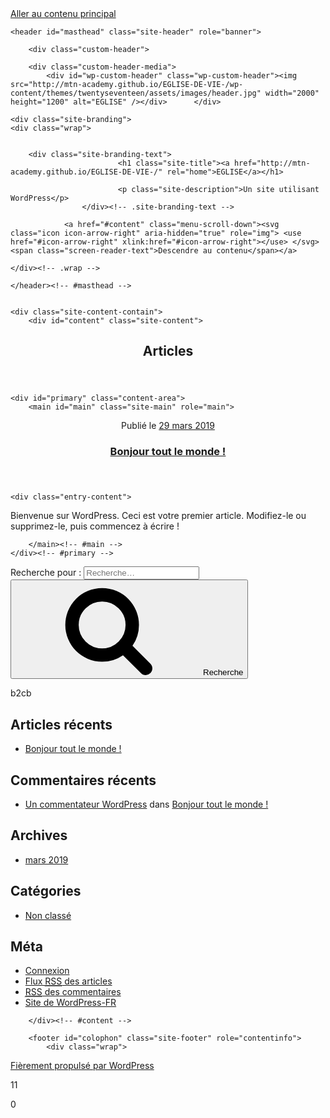 
<!DOCTYPE html>
<html lang="fr-FR" class="no-js no-svg">
<head>
<meta charset="UTF-8">
<meta name="viewport" content="width=device-width, initial-scale=1">
<link rel="profile" href="http://gmpg.org/xfn/11">

<script>(function(html){html.className = html.className.replace(/\bno-js\b/,'js')})(document.documentElement);</script>
<title>EGLISE &#8211; Un site utilisant WordPress</title>
<link rel='dns-prefetch' href='//fonts.googleapis.com' />
<link rel='dns-prefetch' href='//s.w.org' />
<link href='https://fonts.gstatic.com/' crossorigin rel='preconnect' />
<link rel="alternate" type="application/rss+xml" title="EGLISE &raquo; Flux" href="http://mtn-academy.github.io/EGLISE-DE-VIE-/feed/" />
<link rel="alternate" type="application/rss+xml" title="EGLISE &raquo; Flux des commentaires" href="http://mtn-academy.github.io/EGLISE-DE-VIE-/comments/feed/" />
		<script type="text/javascript">
			window._wpemojiSettings = {"baseUrl":"https:\/\/s.w.org\/images\/core\/emoji\/11.2.0\/72x72\/","ext":".png","svgUrl":"https:\/\/s.w.org\/images\/core\/emoji\/11.2.0\/svg\/","svgExt":".svg","source":{"concatemoji":"http:\/\/mtn-academy.github.io\/EGLISE-DE-VIE-\/wp-includes\/js\/wp-emoji-release.min.js?ver=5.1.1"}};
			!function(a,b,c){function d(a,b){var c=String.fromCharCode;l.clearRect(0,0,k.width,k.height),l.fillText(c.apply(this,a),0,0);var d=k.toDataURL();l.clearRect(0,0,k.width,k.height),l.fillText(c.apply(this,b),0,0);var e=k.toDataURL();return d===e}function e(a){var b;if(!l||!l.fillText)return!1;switch(l.textBaseline="top",l.font="600 32px Arial",a){case"flag":return!(b=d([55356,56826,55356,56819],[55356,56826,8203,55356,56819]))&&(b=d([55356,57332,56128,56423,56128,56418,56128,56421,56128,56430,56128,56423,56128,56447],[55356,57332,8203,56128,56423,8203,56128,56418,8203,56128,56421,8203,56128,56430,8203,56128,56423,8203,56128,56447]),!b);case"emoji":return b=d([55358,56760,9792,65039],[55358,56760,8203,9792,65039]),!b}return!1}function f(a){var c=b.createElement("script");c.src=a,c.defer=c.type="text/javascript",b.getElementsByTagName("head")[0].appendChild(c)}var g,h,i,j,k=b.createElement("canvas"),l=k.getContext&&k.getContext("2d");for(j=Array("flag","emoji"),c.supports={everything:!0,everythingExceptFlag:!0},i=0;i<j.length;i++)c.supports[j[i]]=e(j[i]),c.supports.everything=c.supports.everything&&c.supports[j[i]],"flag"!==j[i]&&(c.supports.everythingExceptFlag=c.supports.everythingExceptFlag&&c.supports[j[i]]);c.supports.everythingExceptFlag=c.supports.everythingExceptFlag&&!c.supports.flag,c.DOMReady=!1,c.readyCallback=function(){c.DOMReady=!0},c.supports.everything||(h=function(){c.readyCallback()},b.addEventListener?(b.addEventListener("DOMContentLoaded",h,!1),a.addEventListener("load",h,!1)):(a.attachEvent("onload",h),b.attachEvent("onreadystatechange",function(){"complete"===b.readyState&&c.readyCallback()})),g=c.source||{},g.concatemoji?f(g.concatemoji):g.wpemoji&&g.twemoji&&(f(g.twemoji),f(g.wpemoji)))}(window,document,window._wpemojiSettings);
		</script>
		<style type="text/css">
img.wp-smiley,
img.emoji {
	display: inline !important;
	border: none !important;
	box-shadow: none !important;
	height: 1em !important;
	width: 1em !important;
	margin: 0 .07em !important;
	vertical-align: -0.1em !important;
	background: none !important;
	padding: 0 !important;
}
</style>
	<link rel='stylesheet' id='wp-block-library-css'  href='http://mtn-academy.github.io/EGLISE-DE-VIE-/wp-includes/css/dist/block-library/style.min.css?ver=5.1.1' type='text/css' media='all' />
<link rel='stylesheet' id='wp-block-library-theme-css'  href='http://mtn-academy.github.io/EGLISE-DE-VIE-/wp-includes/css/dist/block-library/theme.min.css?ver=5.1.1' type='text/css' media='all' />
<link rel='stylesheet' id='github-embed-css'  href='http://mtn-academy.github.io/EGLISE-DE-VIE-/wp-content/plugins/github-embed/css/github-embed.css?ver=5.1.1' type='text/css' media='all' />
<link rel='stylesheet' id='twentyseventeen-fonts-css'  href='https://fonts.googleapis.com/css?family=Libre+Franklin%3A300%2C300i%2C400%2C400i%2C600%2C600i%2C800%2C800i&#038;subset=latin%2Clatin-ext' type='text/css' media='all' />
<link rel='stylesheet' id='twentyseventeen-style-css'  href='http://mtn-academy.github.io/EGLISE-DE-VIE-/wp-content/themes/twentyseventeen/style.css?ver=5.1.1' type='text/css' media='all' />
<link rel='stylesheet' id='twentyseventeen-block-style-css'  href='http://mtn-academy.github.io/EGLISE-DE-VIE-/wp-content/themes/twentyseventeen/assets/css/blocks.css?ver=1.1' type='text/css' media='all' />
<!--[if lt IE 9]>
<link rel='stylesheet' id='twentyseventeen-ie8-css'  href='http://mtn-academy.github.io/EGLISE-DE-VIE-/wp-content/themes/twentyseventeen/assets/css/ie8.css?ver=1.0' type='text/css' media='all' />
<![endif]-->
<!--[if lt IE 9]>
<script type='text/javascript' src='http://mtn-academy.github.io/EGLISE-DE-VIE-/wp-content/themes/twentyseventeen/assets/js/html5.js?ver=3.7.3'></script>
<![endif]-->
<script type='text/javascript' src='http://mtn-academy.github.io/EGLISE-DE-VIE-/wp-includes/js/jquery/jquery.js?ver=1.12.4'></script>
<script type='text/javascript' src='http://mtn-academy.github.io/EGLISE-DE-VIE-/wp-includes/js/jquery/jquery-migrate.min.js?ver=1.4.1'></script>
<link rel='https://api.w.org/' href='http://mtn-academy.github.io/EGLISE-DE-VIE-/wp-json/' />
<link rel="EditURI" type="application/rsd+xml" title="RSD" href="http://mtn-academy.github.io/EGLISE-DE-VIE-/xmlrpc.php?rsd" />
<link rel="wlwmanifest" type="application/wlwmanifest+xml" href="http://mtn-academy.github.io/EGLISE-DE-VIE-/wp-includes/wlwmanifest.xml" /> 
<meta name="generator" content="WordPress 5.1.1" />
		<style type="text/css">.recentcomments a{display:inline !important;padding:0 !important;margin:0 !important;}</style>
		</head>

<body class="home blog wp-embed-responsive hfeed has-header-image has-sidebar colors-light">
<div id="page" class="site">
	<a class="skip-link screen-reader-text" href="#content">Aller au contenu principal</a>

	<header id="masthead" class="site-header" role="banner">

		<div class="custom-header">

		<div class="custom-header-media">
			<div id="wp-custom-header" class="wp-custom-header"><img src="http://mtn-academy.github.io/EGLISE-DE-VIE-/wp-content/themes/twentyseventeen/assets/images/header.jpg" width="2000" height="1200" alt="EGLISE" /></div>		</div>

	<div class="site-branding">
	<div class="wrap">

		
		<div class="site-branding-text">
							<h1 class="site-title"><a href="http://mtn-academy.github.io/EGLISE-DE-VIE-/" rel="home">EGLISE</a></h1>
			
							<p class="site-description">Un site utilisant WordPress</p>
					</div><!-- .site-branding-text -->

				<a href="#content" class="menu-scroll-down"><svg class="icon icon-arrow-right" aria-hidden="true" role="img"> <use href="#icon-arrow-right" xlink:href="#icon-arrow-right"></use> </svg><span class="screen-reader-text">Descendre au contenu</span></a>
	
	</div><!-- .wrap -->
</div><!-- .site-branding -->

</div><!-- .custom-header -->

		
	</header><!-- #masthead -->

	
	<div class="site-content-contain">
		<div id="content" class="site-content">

<div class="wrap">
		<header class="page-header">
		<h2 class="page-title">Articles</h2>
	</header>
	
	<div id="primary" class="content-area">
		<main id="main" class="site-main" role="main">

			
<article id="post-1" class="post-1 post type-post status-publish format-standard hentry category-non-classe">
		<header class="entry-header">
		<div class="entry-meta"><span class="screen-reader-text">Publié le</span> <a href="http://mtn-academy.github.io/EGLISE-DE-VIE-/2019/03/29/bonjour-tout-le-monde/" rel="bookmark"><time class="entry-date published updated" datetime="2019-03-29T13:15:48+01:00">29 mars 2019</time></a></div><!-- .entry-meta --><h3 class="entry-title"><a href="http://mtn-academy.github.io/EGLISE-DE-VIE-/2019/03/29/bonjour-tout-le-monde/" rel="bookmark">Bonjour tout le monde !</a></h3>	</header><!-- .entry-header -->

	
	<div class="entry-content">
		
<p>Bienvenue sur WordPress. Ceci est votre premier article. Modifiez-le ou supprimez-le, puis commencez à écrire !</p>
	</div><!-- .entry-content -->

	
</article><!-- #post-## -->

		</main><!-- #main -->
	</div><!-- #primary -->
	
<aside id="secondary" class="widget-area" role="complementary" aria-label="Colonne latérale du blog">
	<section id="search-2" class="widget widget_search">

<form role="search" method="get" class="search-form" action="http://mtn-academy.github.io/EGLISE-DE-VIE-/">
	<label for="search-form-1">
		<span class="screen-reader-text">Recherche pour :</span>
	</label>
	<input type="search" id="search-form-1" class="search-field" placeholder="Recherche&hellip;" value="" name="s" />
	<button type="submit" class="search-submit"><svg class="icon icon-search" aria-hidden="true" role="img"> <use href="#icon-search" xlink:href="#icon-search"></use> </svg><span class="screen-reader-text">Recherche</span></button>
</form>

b2cb
</section>		<section id="recent-posts-2" class="widget widget_recent_entries">		<h2 class="widget-title">Articles récents</h2>		<ul>
											<li>
					<a href="http://mtn-academy.github.io/EGLISE-DE-VIE-/2019/03/29/bonjour-tout-le-monde/">Bonjour tout le monde !</a>
									</li>
					</ul>
		</section><section id="recent-comments-2" class="widget widget_recent_comments"><h2 class="widget-title">Commentaires récents</h2><ul id="recentcomments"><li class="recentcomments"><span class="comment-author-link"><a href='https://wordpress.org/' rel='external nofollow' class='url'>Un commentateur WordPress</a></span> dans <a href="http://mtn-academy.github.io/EGLISE-DE-VIE-/2019/03/29/bonjour-tout-le-monde/#comment-1">Bonjour tout le monde !</a></li></ul></section><section id="archives-2" class="widget widget_archive"><h2 class="widget-title">Archives</h2>		<ul>
				<li><a href='http://mtn-academy.github.io/EGLISE-DE-VIE-/2019/03/'>mars 2019</a></li>
		</ul>
			</section><section id="categories-2" class="widget widget_categories"><h2 class="widget-title">Catégories</h2>		<ul>
				<li class="cat-item cat-item-1"><a href="http://mtn-academy.github.io/EGLISE-DE-VIE-/category/non-classe/" >Non classé</a>
</li>
		</ul>
			</section><section id="meta-2" class="widget widget_meta"><h2 class="widget-title">Méta</h2>			<ul>
						<li><a href="http://mtn-academy.github.io/EGLISE-DE-VIE-/wp-login.php">Connexion</a></li>
			<li><a href="http://mtn-academy.github.io/EGLISE-DE-VIE-/feed/">Flux <abbr title="Really Simple Syndication">RSS</abbr> des articles</a></li>
			<li><a href="http://mtn-academy.github.io/EGLISE-DE-VIE-/comments/feed/"><abbr title="Really Simple Syndication">RSS</abbr> des commentaires</a></li>
			<li><a href="https://wpfr.net/" title="Propulsé par WordPress, plate-forme de publication personnelle sémantique de pointe.">Site de WordPress-FR</a></li>			</ul>
			</section></aside><!-- #secondary -->
</div><!-- .wrap -->


		</div><!-- #content -->

		<footer id="colophon" class="site-footer" role="contentinfo">
			<div class="wrap">
				
<div class="site-info">
		<a href="https://wordpress.org/" class="imprint">
		Fièrement propulsé par WordPress	</a>
</div><!-- .site-info -->
			</div><!-- .wrap -->
		</footer><!-- #colophon -->
	</div><!-- .site-content-contain -->
</div><!-- #page -->
<script type='text/javascript'>
/* <![CDATA[ */
var twentyseventeenScreenReaderText = {"quote":"<svg class=\"icon icon-quote-right\" aria-hidden=\"true\" role=\"img\"> <use href=\"#icon-quote-right\" xlink:href=\"#icon-quote-right\"><\/use> <\/svg>"};
/* ]]> */
</script>
<script type='text/javascript' src='http://mtn-academy.github.io/EGLISE-DE-VIE-/wp-content/themes/twentyseventeen/assets/js/skip-link-focus-fix.js?ver=1.0'></script>
<script type='text/javascript' src='http://mtn-academy.github.io/EGLISE-DE-VIE-/wp-content/themes/twentyseventeen/assets/js/global.js?ver=1.0'></script>
<script type='text/javascript' src='http://mtn-academy.github.io/EGLISE-DE-VIE-/wp-content/themes/twentyseventeen/assets/js/jquery.scrollTo.js?ver=2.1.2'></script>
<script type='text/javascript' src='http://mtn-academy.github.io/EGLISE-DE-VIE-/wp-includes/js/wp-embed.min.js?ver=5.1.1'></script>
<svg style="position: absolute; width: 0; height: 0; overflow: hidden;" version="1.1" xmlns="http://www.w3.org/2000/svg" xmlns:xlink="http://www.w3.org/1999/xlink">
<defs>
<symbol id="icon-behance" viewbox="0 0 37 32">
<path class="path1" d="M33 6.054h-9.125v2.214h9.125v-2.214zM28.5 13.661q-1.607 0-2.607 0.938t-1.107 2.545h7.286q-0.321-3.482-3.571-3.482zM28.786 24.107q1.125 0 2.179-0.571t1.357-1.554h3.946q-1.786 5.482-7.625 5.482-3.821 0-6.080-2.357t-2.259-6.196q0-3.714 2.33-6.17t6.009-2.455q2.464 0 4.295 1.214t2.732 3.196 0.902 4.429q0 0.304-0.036 0.839h-11.75q0 1.982 1.027 3.063t2.973 1.080zM4.946 23.214h5.286q3.661 0 3.661-2.982 0-3.214-3.554-3.214h-5.393v6.196zM4.946 13.625h5.018q1.393 0 2.205-0.652t0.813-2.027q0-2.571-3.393-2.571h-4.643v5.25zM0 4.536h10.607q1.554 0 2.768 0.25t2.259 0.848 1.607 1.723 0.563 2.75q0 3.232-3.071 4.696 2.036 0.571 3.071 2.054t1.036 3.643q0 1.339-0.438 2.438t-1.179 1.848-1.759 1.268-2.161 0.75-2.393 0.232h-10.911v-22.5z"></path>
</symbol>
<symbol id="icon-deviantart" viewbox="0 0 18 32">
<path class="path1" d="M18.286 5.411l-5.411 10.393 0.429 0.554h4.982v7.411h-9.054l-0.786 0.536-2.536 4.875-0.536 0.536h-5.375v-5.411l5.411-10.411-0.429-0.536h-4.982v-7.411h9.054l0.786-0.536 2.536-4.875 0.536-0.536h5.375v5.411z"></path>
</symbol>
<symbol id="icon-medium" viewbox="0 0 32 32">
<path class="path1" d="M10.661 7.518v20.946q0 0.446-0.223 0.759t-0.652 0.313q-0.304 0-0.589-0.143l-8.304-4.161q-0.375-0.179-0.634-0.598t-0.259-0.83v-20.357q0-0.357 0.179-0.607t0.518-0.25q0.25 0 0.786 0.268l9.125 4.571q0.054 0.054 0.054 0.089zM11.804 9.321l9.536 15.464-9.536-4.75v-10.714zM32 9.643v18.821q0 0.446-0.25 0.723t-0.679 0.277-0.839-0.232l-7.875-3.929zM31.946 7.5q0 0.054-4.58 7.491t-5.366 8.705l-6.964-11.321 5.786-9.411q0.304-0.5 0.929-0.5 0.25 0 0.464 0.107l9.661 4.821q0.071 0.036 0.071 0.107z"></path>
</symbol>
<symbol id="icon-slideshare" viewbox="0 0 32 32">
<path class="path1" d="M15.589 13.214q0 1.482-1.134 2.545t-2.723 1.063-2.723-1.063-1.134-2.545q0-1.5 1.134-2.554t2.723-1.054 2.723 1.054 1.134 2.554zM24.554 13.214q0 1.482-1.125 2.545t-2.732 1.063q-1.589 0-2.723-1.063t-1.134-2.545q0-1.5 1.134-2.554t2.723-1.054q1.607 0 2.732 1.054t1.125 2.554zM28.571 16.429v-11.911q0-1.554-0.571-2.205t-1.982-0.652h-19.857q-1.482 0-2.009 0.607t-0.527 2.25v12.018q0.768 0.411 1.58 0.714t1.446 0.5 1.446 0.33 1.268 0.196 1.25 0.071 1.045 0.009 1.009-0.036 0.795-0.036q1.214-0.018 1.696 0.482 0.107 0.107 0.179 0.161 0.464 0.446 1.089 0.911 0.125-1.625 2.107-1.554 0.089 0 0.652 0.027t0.768 0.036 0.813 0.018 0.946-0.018 0.973-0.080 1.089-0.152 1.107-0.241 1.196-0.348 1.205-0.482 1.286-0.616zM31.482 16.339q-2.161 2.661-6.643 4.5 1.5 5.089-0.411 8.304-1.179 2.018-3.268 2.643-1.857 0.571-3.25-0.268-1.536-0.911-1.464-2.929l-0.018-5.821v-0.018q-0.143-0.036-0.438-0.107t-0.42-0.089l-0.018 6.036q0.071 2.036-1.482 2.929-1.411 0.839-3.268 0.268-2.089-0.643-3.25-2.679-1.875-3.214-0.393-8.268-4.482-1.839-6.643-4.5-0.446-0.661-0.071-1.125t1.071 0.018q0.054 0.036 0.196 0.125t0.196 0.143v-12.393q0-1.286 0.839-2.196t2.036-0.911h22.446q1.196 0 2.036 0.911t0.839 2.196v12.393l0.375-0.268q0.696-0.482 1.071-0.018t-0.071 1.125z"></path>
</symbol>
<symbol id="icon-snapchat-ghost" viewbox="0 0 30 32">
<path class="path1" d="M15.143 2.286q2.393-0.018 4.295 1.223t2.92 3.438q0.482 1.036 0.482 3.196 0 0.839-0.161 3.411 0.25 0.125 0.5 0.125 0.321 0 0.911-0.241t0.911-0.241q0.518 0 1 0.321t0.482 0.821q0 0.571-0.563 0.964t-1.232 0.563-1.232 0.518-0.563 0.848q0 0.268 0.214 0.768 0.661 1.464 1.83 2.679t2.58 1.804q0.5 0.214 1.429 0.411 0.5 0.107 0.5 0.625 0 1.25-3.911 1.839-0.125 0.196-0.196 0.696t-0.25 0.83-0.589 0.33q-0.357 0-1.107-0.116t-1.143-0.116q-0.661 0-1.107 0.089-0.571 0.089-1.125 0.402t-1.036 0.679-1.036 0.723-1.357 0.598-1.768 0.241q-0.929 0-1.723-0.241t-1.339-0.598-1.027-0.723-1.036-0.679-1.107-0.402q-0.464-0.089-1.125-0.089-0.429 0-1.17 0.134t-1.045 0.134q-0.446 0-0.625-0.33t-0.25-0.848-0.196-0.714q-3.911-0.589-3.911-1.839 0-0.518 0.5-0.625 0.929-0.196 1.429-0.411 1.393-0.571 2.58-1.804t1.83-2.679q0.214-0.5 0.214-0.768 0-0.5-0.563-0.848t-1.241-0.527-1.241-0.563-0.563-0.938q0-0.482 0.464-0.813t0.982-0.33q0.268 0 0.857 0.232t0.946 0.232q0.321 0 0.571-0.125-0.161-2.536-0.161-3.393 0-2.179 0.482-3.214 1.143-2.446 3.071-3.536t4.714-1.125z"></path>
</symbol>
<symbol id="icon-yelp" viewbox="0 0 27 32">
<path class="path1" d="M13.804 23.554v2.268q-0.018 5.214-0.107 5.446-0.214 0.571-0.911 0.714-0.964 0.161-3.241-0.679t-2.902-1.589q-0.232-0.268-0.304-0.643-0.018-0.214 0.071-0.464 0.071-0.179 0.607-0.839t3.232-3.857q0.018 0 1.071-1.25 0.268-0.339 0.705-0.438t0.884 0.063q0.429 0.179 0.67 0.518t0.223 0.75zM11.143 19.071q-0.054 0.982-0.929 1.25l-2.143 0.696q-4.911 1.571-5.214 1.571-0.625-0.036-0.964-0.643-0.214-0.446-0.304-1.339-0.143-1.357 0.018-2.973t0.536-2.223 1-0.571q0.232 0 3.607 1.375 1.25 0.518 2.054 0.839l1.5 0.607q0.411 0.161 0.634 0.545t0.205 0.866zM25.893 24.375q-0.125 0.964-1.634 2.875t-2.42 2.268q-0.661 0.25-1.125-0.125-0.25-0.179-3.286-5.125l-0.839-1.375q-0.25-0.375-0.205-0.821t0.348-0.821q0.625-0.768 1.482-0.464 0.018 0.018 2.125 0.714 3.625 1.179 4.321 1.42t0.839 0.366q0.5 0.393 0.393 1.089zM13.893 13.089q0.089 1.821-0.964 2.179-1.036 0.304-2.036-1.268l-6.75-10.679q-0.143-0.625 0.339-1.107 0.732-0.768 3.705-1.598t4.009-0.563q0.714 0.179 0.875 0.804 0.054 0.321 0.393 5.455t0.429 6.777zM25.714 15.018q0.054 0.696-0.464 1.054-0.268 0.179-5.875 1.536-1.196 0.268-1.625 0.411l0.018-0.036q-0.411 0.107-0.821-0.071t-0.661-0.571q-0.536-0.839 0-1.554 0.018-0.018 1.339-1.821 2.232-3.054 2.679-3.643t0.607-0.696q0.5-0.339 1.161-0.036 0.857 0.411 2.196 2.384t1.446 2.991v0.054z"></path>
</symbol>
<symbol id="icon-vine" viewbox="0 0 27 32">
<path class="path1" d="M26.732 14.768v3.536q-1.804 0.411-3.536 0.411-1.161 2.429-2.955 4.839t-3.241 3.848-2.286 1.902q-1.429 0.804-2.893-0.054-0.5-0.304-1.080-0.777t-1.518-1.491-1.83-2.295-1.92-3.286-1.884-4.357-1.634-5.616-1.259-6.964h5.054q0.464 3.893 1.25 7.116t1.866 5.661 2.17 4.205 2.5 3.482q3.018-3.018 5.125-7.25-2.536-1.286-3.982-3.929t-1.446-5.946q0-3.429 1.857-5.616t5.071-2.188q3.179 0 4.875 1.884t1.696 5.313q0 2.839-1.036 5.107-0.125 0.018-0.348 0.054t-0.821 0.036-1.125-0.107-1.107-0.455-0.902-0.92q0.554-1.839 0.554-3.286 0-1.554-0.518-2.357t-1.411-0.804q-0.946 0-1.518 0.884t-0.571 2.509q0 3.321 1.875 5.241t4.768 1.92q1.107 0 2.161-0.25z"></path>
</symbol>
<symbol id="icon-vk" viewbox="0 0 35 32">
<path class="path1" d="M34.232 9.286q0.411 1.143-2.679 5.25-0.429 0.571-1.161 1.518-1.393 1.786-1.607 2.339-0.304 0.732 0.25 1.446 0.304 0.375 1.446 1.464h0.018l0.071 0.071q2.518 2.339 3.411 3.946 0.054 0.089 0.116 0.223t0.125 0.473-0.009 0.607-0.446 0.491-1.054 0.223l-4.571 0.071q-0.429 0.089-1-0.089t-0.929-0.393l-0.357-0.214q-0.536-0.375-1.25-1.143t-1.223-1.384-1.089-1.036-1.009-0.277q-0.054 0.018-0.143 0.063t-0.304 0.259-0.384 0.527-0.304 0.929-0.116 1.384q0 0.268-0.063 0.491t-0.134 0.33l-0.071 0.089q-0.321 0.339-0.946 0.393h-2.054q-1.268 0.071-2.607-0.295t-2.348-0.946-1.839-1.179-1.259-1.027l-0.446-0.429q-0.179-0.179-0.491-0.536t-1.277-1.625-1.893-2.696-2.188-3.768-2.33-4.857q-0.107-0.286-0.107-0.482t0.054-0.286l0.071-0.107q0.268-0.339 1.018-0.339l4.893-0.036q0.214 0.036 0.411 0.116t0.286 0.152l0.089 0.054q0.286 0.196 0.429 0.571 0.357 0.893 0.821 1.848t0.732 1.455l0.286 0.518q0.518 1.071 1 1.857t0.866 1.223 0.741 0.688 0.607 0.25 0.482-0.089q0.036-0.018 0.089-0.089t0.214-0.393 0.241-0.839 0.17-1.446 0-2.232q-0.036-0.714-0.161-1.304t-0.25-0.821l-0.107-0.214q-0.446-0.607-1.518-0.768-0.232-0.036 0.089-0.429 0.304-0.339 0.679-0.536 0.946-0.464 4.268-0.429 1.464 0.018 2.411 0.232 0.357 0.089 0.598 0.241t0.366 0.429 0.188 0.571 0.063 0.813-0.018 0.982-0.045 1.259-0.027 1.473q0 0.196-0.018 0.75t-0.009 0.857 0.063 0.723 0.205 0.696 0.402 0.438q0.143 0.036 0.304 0.071t0.464-0.196 0.679-0.616 0.929-1.196 1.214-1.92q1.071-1.857 1.911-4.018 0.071-0.179 0.179-0.313t0.196-0.188l0.071-0.054 0.089-0.045t0.232-0.054 0.357-0.009l5.143-0.036q0.696-0.089 1.143 0.045t0.554 0.295z"></path>
</symbol>
<symbol id="icon-search" viewbox="0 0 30 32">
<path class="path1" d="M20.571 14.857q0-3.304-2.348-5.652t-5.652-2.348-5.652 2.348-2.348 5.652 2.348 5.652 5.652 2.348 5.652-2.348 2.348-5.652zM29.714 29.714q0 0.929-0.679 1.607t-1.607 0.679q-0.964 0-1.607-0.679l-6.125-6.107q-3.196 2.214-7.125 2.214-2.554 0-4.884-0.991t-4.018-2.679-2.679-4.018-0.991-4.884 0.991-4.884 2.679-4.018 4.018-2.679 4.884-0.991 4.884 0.991 4.018 2.679 2.679 4.018 0.991 4.884q0 3.929-2.214 7.125l6.125 6.125q0.661 0.661 0.661 1.607z"></path>
</symbol>
<symbol id="icon-envelope-o" viewbox="0 0 32 32">
<path class="path1" d="M29.714 26.857v-13.714q-0.571 0.643-1.232 1.179-4.786 3.679-7.607 6.036-0.911 0.768-1.482 1.196t-1.545 0.866-1.83 0.438h-0.036q-0.857 0-1.83-0.438t-1.545-0.866-1.482-1.196q-2.821-2.357-7.607-6.036-0.661-0.536-1.232-1.179v13.714q0 0.232 0.17 0.402t0.402 0.17h26.286q0.232 0 0.402-0.17t0.17-0.402zM29.714 8.089v-0.438t-0.009-0.232-0.054-0.223-0.098-0.161-0.161-0.134-0.25-0.045h-26.286q-0.232 0-0.402 0.17t-0.17 0.402q0 3 2.625 5.071 3.446 2.714 7.161 5.661 0.107 0.089 0.625 0.527t0.821 0.67 0.795 0.563 0.902 0.491 0.768 0.161h0.036q0.357 0 0.768-0.161t0.902-0.491 0.795-0.563 0.821-0.67 0.625-0.527q3.714-2.946 7.161-5.661 0.964-0.768 1.795-2.063t0.83-2.348zM32 7.429v19.429q0 1.179-0.839 2.018t-2.018 0.839h-26.286q-1.179 0-2.018-0.839t-0.839-2.018v-19.429q0-1.179 0.839-2.018t2.018-0.839h26.286q1.179 0 2.018 0.839t0.839 2.018z"></path>
</symbol>
<symbol id="icon-close" viewbox="0 0 25 32">
<path class="path1" d="M23.179 23.607q0 0.714-0.5 1.214l-2.429 2.429q-0.5 0.5-1.214 0.5t-1.214-0.5l-5.25-5.25-5.25 5.25q-0.5 0.5-1.214 0.5t-1.214-0.5l-2.429-2.429q-0.5-0.5-0.5-1.214t0.5-1.214l5.25-5.25-5.25-5.25q-0.5-0.5-0.5-1.214t0.5-1.214l2.429-2.429q0.5-0.5 1.214-0.5t1.214 0.5l5.25 5.25 5.25-5.25q0.5-0.5 1.214-0.5t1.214 0.5l2.429 2.429q0.5 0.5 0.5 1.214t-0.5 1.214l-5.25 5.25 5.25 5.25q0.5 0.5 0.5 1.214z"></path>
</symbol>
<symbol id="icon-angle-down" viewbox="0 0 21 32">
<path class="path1" d="M19.196 13.143q0 0.232-0.179 0.411l-8.321 8.321q-0.179 0.179-0.411 0.179t-0.411-0.179l-8.321-8.321q-0.179-0.179-0.179-0.411t0.179-0.411l0.893-0.893q0.179-0.179 0.411-0.179t0.411 0.179l7.018 7.018 7.018-7.018q0.179-0.179 0.411-0.179t0.411 0.179l0.893 0.893q0.179 0.179 0.179 0.411z"></path>
</symbol>
<symbol id="icon-folder-open" viewbox="0 0 34 32">
<path class="path1" d="M33.554 17q0 0.554-0.554 1.179l-6 7.071q-0.768 0.911-2.152 1.545t-2.563 0.634h-19.429q-0.607 0-1.080-0.232t-0.473-0.768q0-0.554 0.554-1.179l6-7.071q0.768-0.911 2.152-1.545t2.563-0.634h19.429q0.607 0 1.080 0.232t0.473 0.768zM27.429 10.857v2.857h-14.857q-1.679 0-3.518 0.848t-2.929 2.134l-6.107 7.179q0-0.071-0.009-0.223t-0.009-0.223v-17.143q0-1.643 1.179-2.821t2.821-1.179h5.714q1.643 0 2.821 1.179t1.179 2.821v0.571h9.714q1.643 0 2.821 1.179t1.179 2.821z"></path>
</symbol>
<symbol id="icon-twitter" viewbox="0 0 30 32">
<path class="path1" d="M28.929 7.286q-1.196 1.75-2.893 2.982 0.018 0.25 0.018 0.75 0 2.321-0.679 4.634t-2.063 4.437-3.295 3.759-4.607 2.607-5.768 0.973q-4.839 0-8.857-2.589 0.625 0.071 1.393 0.071 4.018 0 7.161-2.464-1.875-0.036-3.357-1.152t-2.036-2.848q0.589 0.089 1.089 0.089 0.768 0 1.518-0.196-2-0.411-3.313-1.991t-1.313-3.67v-0.071q1.214 0.679 2.607 0.732-1.179-0.786-1.875-2.054t-0.696-2.75q0-1.571 0.786-2.911 2.161 2.661 5.259 4.259t6.634 1.777q-0.143-0.679-0.143-1.321 0-2.393 1.688-4.080t4.080-1.688q2.5 0 4.214 1.821 1.946-0.375 3.661-1.393-0.661 2.054-2.536 3.179 1.661-0.179 3.321-0.893z"></path>
</symbol>
<symbol id="icon-facebook" viewbox="0 0 19 32">
<path class="path1" d="M17.125 0.214v4.714h-2.804q-1.536 0-2.071 0.643t-0.536 1.929v3.375h5.232l-0.696 5.286h-4.536v13.554h-5.464v-13.554h-4.554v-5.286h4.554v-3.893q0-3.321 1.857-5.152t4.946-1.83q2.625 0 4.071 0.214z"></path>
</symbol>
<symbol id="icon-github" viewbox="0 0 27 32">
<path class="path1" d="M13.714 2.286q3.732 0 6.884 1.839t4.991 4.991 1.839 6.884q0 4.482-2.616 8.063t-6.759 4.955q-0.482 0.089-0.714-0.125t-0.232-0.536q0-0.054 0.009-1.366t0.009-2.402q0-1.732-0.929-2.536 1.018-0.107 1.83-0.321t1.679-0.696 1.446-1.188 0.946-1.875 0.366-2.688q0-2.125-1.411-3.679 0.661-1.625-0.143-3.643-0.5-0.161-1.446 0.196t-1.643 0.786l-0.679 0.429q-1.661-0.464-3.429-0.464t-3.429 0.464q-0.286-0.196-0.759-0.482t-1.491-0.688-1.518-0.241q-0.804 2.018-0.143 3.643-1.411 1.554-1.411 3.679 0 1.518 0.366 2.679t0.938 1.875 1.438 1.196 1.679 0.696 1.83 0.321q-0.696 0.643-0.875 1.839-0.375 0.179-0.804 0.268t-1.018 0.089-1.17-0.384-0.991-1.116q-0.339-0.571-0.866-0.929t-0.884-0.429l-0.357-0.054q-0.375 0-0.518 0.080t-0.089 0.205 0.161 0.25 0.232 0.214l0.125 0.089q0.393 0.179 0.777 0.679t0.563 0.911l0.179 0.411q0.232 0.679 0.786 1.098t1.196 0.536 1.241 0.125 0.991-0.063l0.411-0.071q0 0.679 0.009 1.58t0.009 0.973q0 0.321-0.232 0.536t-0.714 0.125q-4.143-1.375-6.759-4.955t-2.616-8.063q0-3.732 1.839-6.884t4.991-4.991 6.884-1.839zM5.196 21.982q0.054-0.125-0.125-0.214-0.179-0.054-0.232 0.036-0.054 0.125 0.125 0.214 0.161 0.107 0.232-0.036zM5.75 22.589q0.125-0.089-0.036-0.286-0.179-0.161-0.286-0.054-0.125 0.089 0.036 0.286 0.179 0.179 0.286 0.054zM6.286 23.393q0.161-0.125 0-0.339-0.143-0.232-0.304-0.107-0.161 0.089 0 0.321t0.304 0.125zM7.036 24.143q0.143-0.143-0.071-0.339-0.214-0.214-0.357-0.054-0.161 0.143 0.071 0.339 0.214 0.214 0.357 0.054zM8.054 24.589q0.054-0.196-0.232-0.286-0.268-0.071-0.339 0.125t0.232 0.268q0.268 0.107 0.339-0.107zM9.179 24.679q0-0.232-0.304-0.196-0.286 0-0.286 0.196 0 0.232 0.304 0.196 0.286 0 0.286-0.196zM10.214 24.5q-0.036-0.196-0.321-0.161-0.286 0.054-0.25 0.268t0.321 0.143 0.25-0.25z"></path>
</symbol>
<symbol id="icon-bars" viewbox="0 0 27 32">
<path class="path1" d="M27.429 24v2.286q0 0.464-0.339 0.804t-0.804 0.339h-25.143q-0.464 0-0.804-0.339t-0.339-0.804v-2.286q0-0.464 0.339-0.804t0.804-0.339h25.143q0.464 0 0.804 0.339t0.339 0.804zM27.429 14.857v2.286q0 0.464-0.339 0.804t-0.804 0.339h-25.143q-0.464 0-0.804-0.339t-0.339-0.804v-2.286q0-0.464 0.339-0.804t0.804-0.339h25.143q0.464 0 0.804 0.339t0.339 0.804zM27.429 5.714v2.286q0 0.464-0.339 0.804t-0.804 0.339h-25.143q-0.464 0-0.804-0.339t-0.339-0.804v-2.286q0-0.464 0.339-0.804t0.804-0.339h25.143q0.464 0 0.804 0.339t0.339 0.804z"></path>
</symbol>
<symbol id="icon-google-plus" viewbox="0 0 41 32">
<path class="path1" d="M25.661 16.304q0 3.714-1.554 6.616t-4.429 4.536-6.589 1.634q-2.661 0-5.089-1.036t-4.179-2.786-2.786-4.179-1.036-5.089 1.036-5.089 2.786-4.179 4.179-2.786 5.089-1.036q5.107 0 8.768 3.429l-3.554 3.411q-2.089-2.018-5.214-2.018-2.196 0-4.063 1.107t-2.955 3.009-1.089 4.152 1.089 4.152 2.955 3.009 4.063 1.107q1.482 0 2.723-0.411t2.045-1.027 1.402-1.402 0.875-1.482 0.384-1.321h-7.429v-4.5h12.357q0.214 1.125 0.214 2.179zM41.143 14.125v3.75h-3.732v3.732h-3.75v-3.732h-3.732v-3.75h3.732v-3.732h3.75v3.732h3.732z"></path>
</symbol>
<symbol id="icon-linkedin" viewbox="0 0 27 32">
<path class="path1" d="M6.232 11.161v17.696h-5.893v-17.696h5.893zM6.607 5.696q0.018 1.304-0.902 2.179t-2.42 0.875h-0.036q-1.464 0-2.357-0.875t-0.893-2.179q0-1.321 0.92-2.188t2.402-0.866 2.375 0.866 0.911 2.188zM27.429 18.714v10.143h-5.875v-9.464q0-1.875-0.723-2.938t-2.259-1.063q-1.125 0-1.884 0.616t-1.134 1.527q-0.196 0.536-0.196 1.446v9.875h-5.875q0.036-7.125 0.036-11.554t-0.018-5.286l-0.018-0.857h5.875v2.571h-0.036q0.357-0.571 0.732-1t1.009-0.929 1.554-0.777 2.045-0.277q3.054 0 4.911 2.027t1.857 5.938z"></path>
</symbol>
<symbol id="icon-quote-right" viewbox="0 0 30 32">
<path class="path1" d="M13.714 5.714v12.571q0 1.857-0.723 3.545t-1.955 2.92-2.92 1.955-3.545 0.723h-1.143q-0.464 0-0.804-0.339t-0.339-0.804v-2.286q0-0.464 0.339-0.804t0.804-0.339h1.143q1.893 0 3.232-1.339t1.339-3.232v-0.571q0-0.714-0.5-1.214t-1.214-0.5h-4q-1.429 0-2.429-1t-1-2.429v-6.857q0-1.429 1-2.429t2.429-1h6.857q1.429 0 2.429 1t1 2.429zM29.714 5.714v12.571q0 1.857-0.723 3.545t-1.955 2.92-2.92 1.955-3.545 0.723h-1.143q-0.464 0-0.804-0.339t-0.339-0.804v-2.286q0-0.464 0.339-0.804t0.804-0.339h1.143q1.893 0 3.232-1.339t1.339-3.232v-0.571q0-0.714-0.5-1.214t-1.214-0.5h-4q-1.429 0-2.429-1t-1-2.429v-6.857q0-1.429 1-2.429t2.429-1h6.857q1.429 0 2.429 1t1 2.429z"></path>
</symbol>
<symbol id="icon-mail-reply" viewbox="0 0 32 32">
<path class="path1" d="M32 20q0 2.964-2.268 8.054-0.054 0.125-0.188 0.429t-0.241 0.536-0.232 0.393q-0.214 0.304-0.5 0.304-0.268 0-0.42-0.179t-0.152-0.446q0-0.161 0.045-0.473t0.045-0.42q0.089-1.214 0.089-2.196 0-1.804-0.313-3.232t-0.866-2.473-1.429-1.804-1.884-1.241-2.375-0.759-2.75-0.384-3.134-0.107h-4v4.571q0 0.464-0.339 0.804t-0.804 0.339-0.804-0.339l-9.143-9.143q-0.339-0.339-0.339-0.804t0.339-0.804l9.143-9.143q0.339-0.339 0.804-0.339t0.804 0.339 0.339 0.804v4.571h4q12.732 0 15.625 7.196 0.946 2.393 0.946 5.946z"></path>
</symbol>
<symbol id="icon-youtube" viewbox="0 0 27 32">
<path class="path1" d="M17.339 22.214v3.768q0 1.196-0.696 1.196-0.411 0-0.804-0.393v-5.375q0.393-0.393 0.804-0.393 0.696 0 0.696 1.196zM23.375 22.232v0.821h-1.607v-0.821q0-1.214 0.804-1.214t0.804 1.214zM6.125 18.339h1.911v-1.679h-5.571v1.679h1.875v10.161h1.786v-10.161zM11.268 28.5h1.589v-8.821h-1.589v6.75q-0.536 0.75-1.018 0.75-0.321 0-0.375-0.375-0.018-0.054-0.018-0.625v-6.5h-1.589v6.982q0 0.875 0.143 1.304 0.214 0.661 1.036 0.661 0.857 0 1.821-1.089v0.964zM18.929 25.857v-3.518q0-1.304-0.161-1.768-0.304-1-1.268-1-0.893 0-1.661 0.964v-3.875h-1.589v11.839h1.589v-0.857q0.804 0.982 1.661 0.982 0.964 0 1.268-0.982 0.161-0.482 0.161-1.786zM24.964 25.679v-0.232h-1.625q0 0.911-0.036 1.089-0.125 0.643-0.714 0.643-0.821 0-0.821-1.232v-1.554h3.196v-1.839q0-1.411-0.482-2.071-0.696-0.911-1.893-0.911-1.214 0-1.911 0.911-0.5 0.661-0.5 2.071v3.089q0 1.411 0.518 2.071 0.696 0.911 1.929 0.911 1.286 0 1.929-0.946 0.321-0.482 0.375-0.964 0.036-0.161 0.036-1.036zM14.107 9.375v-3.75q0-1.232-0.768-1.232t-0.768 1.232v3.75q0 1.25 0.768 1.25t0.768-1.25zM26.946 22.786q0 4.179-0.464 6.25-0.25 1.054-1.036 1.768t-1.821 0.821q-3.286 0.375-9.911 0.375t-9.911-0.375q-1.036-0.107-1.83-0.821t-1.027-1.768q-0.464-2-0.464-6.25 0-4.179 0.464-6.25 0.25-1.054 1.036-1.768t1.839-0.839q3.268-0.357 9.893-0.357t9.911 0.357q1.036 0.125 1.83 0.839t1.027 1.768q0.464 2 0.464 6.25zM9.125 0h1.821l-2.161 7.125v4.839h-1.786v-4.839q-0.25-1.321-1.089-3.786-0.661-1.839-1.161-3.339h1.893l1.268 4.696zM15.732 5.946v3.125q0 1.446-0.5 2.107-0.661 0.911-1.893 0.911-1.196 0-1.875-0.911-0.5-0.679-0.5-2.107v-3.125q0-1.429 0.5-2.089 0.679-0.911 1.875-0.911 1.232 0 1.893 0.911 0.5 0.661 0.5 2.089zM21.714 3.054v8.911h-1.625v-0.982q-0.946 1.107-1.839 1.107-0.821 0-1.054-0.661-0.143-0.429-0.143-1.339v-7.036h1.625v6.554q0 0.589 0.018 0.625 0.054 0.393 0.375 0.393 0.482 0 1.018-0.768v-6.804h1.625z"></path>
</symbol>
<symbol id="icon-dropbox" viewbox="0 0 32 32">
<path class="path1" d="M7.179 12.625l8.821 5.446-6.107 5.089-8.75-5.696zM24.786 22.536v1.929l-8.75 5.232v0.018l-0.018-0.018-0.018 0.018v-0.018l-8.732-5.232v-1.929l2.625 1.714 6.107-5.071v-0.036l0.018 0.018 0.018-0.018v0.036l6.125 5.071zM9.893 2.107l6.107 5.089-8.821 5.429-6.036-4.821zM24.821 12.625l6.036 4.839-8.732 5.696-6.125-5.089zM22.125 2.107l8.732 5.696-6.036 4.821-8.821-5.429z"></path>
</symbol>
<symbol id="icon-instagram" viewbox="0 0 27 32">
<path class="path1" d="M18.286 16q0-1.893-1.339-3.232t-3.232-1.339-3.232 1.339-1.339 3.232 1.339 3.232 3.232 1.339 3.232-1.339 1.339-3.232zM20.75 16q0 2.929-2.054 4.982t-4.982 2.054-4.982-2.054-2.054-4.982 2.054-4.982 4.982-2.054 4.982 2.054 2.054 4.982zM22.679 8.679q0 0.679-0.482 1.161t-1.161 0.482-1.161-0.482-0.482-1.161 0.482-1.161 1.161-0.482 1.161 0.482 0.482 1.161zM13.714 4.75q-0.125 0-1.366-0.009t-1.884 0-1.723 0.054-1.839 0.179-1.277 0.33q-0.893 0.357-1.571 1.036t-1.036 1.571q-0.196 0.518-0.33 1.277t-0.179 1.839-0.054 1.723 0 1.884 0.009 1.366-0.009 1.366 0 1.884 0.054 1.723 0.179 1.839 0.33 1.277q0.357 0.893 1.036 1.571t1.571 1.036q0.518 0.196 1.277 0.33t1.839 0.179 1.723 0.054 1.884 0 1.366-0.009 1.366 0.009 1.884 0 1.723-0.054 1.839-0.179 1.277-0.33q0.893-0.357 1.571-1.036t1.036-1.571q0.196-0.518 0.33-1.277t0.179-1.839 0.054-1.723 0-1.884-0.009-1.366 0.009-1.366 0-1.884-0.054-1.723-0.179-1.839-0.33-1.277q-0.357-0.893-1.036-1.571t-1.571-1.036q-0.518-0.196-1.277-0.33t-1.839-0.179-1.723-0.054-1.884 0-1.366 0.009zM27.429 16q0 4.089-0.089 5.661-0.179 3.714-2.214 5.75t-5.75 2.214q-1.571 0.089-5.661 0.089t-5.661-0.089q-3.714-0.179-5.75-2.214t-2.214-5.75q-0.089-1.571-0.089-5.661t0.089-5.661q0.179-3.714 2.214-5.75t5.75-2.214q1.571-0.089 5.661-0.089t5.661 0.089q3.714 0.179 5.75 2.214t2.214 5.75q0.089 1.571 0.089 5.661z"></path>
</symbol>
<symbol id="icon-flickr" viewbox="0 0 27 32">
<path class="path1" d="M22.286 2.286q2.125 0 3.634 1.509t1.509 3.634v17.143q0 2.125-1.509 3.634t-3.634 1.509h-17.143q-2.125 0-3.634-1.509t-1.509-3.634v-17.143q0-2.125 1.509-3.634t3.634-1.509h17.143zM12.464 16q0-1.571-1.107-2.679t-2.679-1.107-2.679 1.107-1.107 2.679 1.107 2.679 2.679 1.107 2.679-1.107 1.107-2.679zM22.536 16q0-1.571-1.107-2.679t-2.679-1.107-2.679 1.107-1.107 2.679 1.107 2.679 2.679 1.107 2.679-1.107 1.107-2.679z"></path>
</symbol>
<symbol id="icon-tumblr" viewbox="0 0 19 32">
<path class="path1" d="M16.857 23.732l1.429 4.232q-0.411 0.625-1.982 1.179t-3.161 0.571q-1.857 0.036-3.402-0.464t-2.545-1.321-1.696-1.893-0.991-2.143-0.295-2.107v-9.714h-3v-3.839q1.286-0.464 2.304-1.241t1.625-1.607 1.036-1.821 0.607-1.768 0.268-1.58q0.018-0.089 0.080-0.152t0.134-0.063h4.357v7.571h5.946v4.5h-5.964v9.25q0 0.536 0.116 1t0.402 0.938 0.884 0.741 1.455 0.25q1.393-0.036 2.393-0.518z"></path>
</symbol>
<symbol id="icon-dockerhub" viewbox="0 0 24 28">
<path class="path1" d="M1.597 10.257h2.911v2.83H1.597v-2.83zm3.573 0h2.91v2.83H5.17v-2.83zm0-3.627h2.91v2.829H5.17V6.63zm3.57 3.627h2.912v2.83H8.74v-2.83zm0-3.627h2.912v2.829H8.74V6.63zm3.573 3.627h2.911v2.83h-2.911v-2.83zm0-3.627h2.911v2.829h-2.911V6.63zm3.572 3.627h2.911v2.83h-2.911v-2.83zM12.313 3h2.911v2.83h-2.911V3zm-6.65 14.173c-.449 0-.812.354-.812.788 0 .435.364.788.812.788.447 0 .811-.353.811-.788 0-.434-.363-.788-.811-.788"></path>
<path class="path2" d="M28.172 11.721c-.978-.549-2.278-.624-3.388-.306-.136-1.146-.91-2.149-1.83-2.869l-.366-.286-.307.345c-.618.692-.8 1.845-.718 2.73.063.651.273 1.312.685 1.834-.313.183-.668.328-.985.434-.646.212-1.347.33-2.028.33H.083l-.042.429c-.137 1.432.065 2.866.674 4.173l.262.519.03.048c1.8 2.973 4.963 4.225 8.41 4.225 6.672 0 12.174-2.896 14.702-9.015 1.689.085 3.417-.4 4.243-1.968l.211-.4-.401-.223zM5.664 19.458c-.85 0-1.542-.671-1.542-1.497 0-.825.691-1.498 1.541-1.498.849 0 1.54.672 1.54 1.497s-.69 1.498-1.539 1.498z"></path>
</symbol>
<symbol id="icon-dribbble" viewbox="0 0 27 32">
<path class="path1" d="M18.286 26.786q-0.75-4.304-2.5-8.893h-0.036l-0.036 0.018q-0.286 0.107-0.768 0.295t-1.804 0.875-2.446 1.464-2.339 2.045-1.839 2.643l-0.268-0.196q3.286 2.679 7.464 2.679 2.357 0 4.571-0.929zM14.982 15.946q-0.375-0.875-0.946-1.982-5.554 1.661-12.018 1.661-0.018 0.125-0.018 0.375 0 2.214 0.786 4.223t2.214 3.598q0.893-1.589 2.205-2.973t2.545-2.223 2.33-1.446 1.777-0.857l0.661-0.232q0.071-0.018 0.232-0.063t0.232-0.080zM13.071 12.161q-2.143-3.804-4.357-6.75-2.464 1.161-4.179 3.321t-2.286 4.857q5.393 0 10.821-1.429zM25.286 17.857q-3.75-1.071-7.304-0.518 1.554 4.268 2.286 8.375 1.982-1.339 3.304-3.384t1.714-4.473zM10.911 4.625q-0.018 0-0.036 0.018 0.018-0.018 0.036-0.018zM21.446 7.214q-3.304-2.929-7.732-2.929-1.357 0-2.768 0.339 2.339 3.036 4.393 6.821 1.232-0.464 2.321-1.080t1.723-1.098 1.17-1.018 0.67-0.723zM25.429 15.875q-0.054-4.143-2.661-7.321l-0.018 0.018q-0.161 0.214-0.339 0.438t-0.777 0.795-1.268 1.080-1.786 1.161-2.348 1.152q0.446 0.946 0.786 1.696 0.036 0.107 0.116 0.313t0.134 0.295q0.643-0.089 1.33-0.125t1.313-0.036 1.232 0.027 1.143 0.071 1.009 0.098 0.857 0.116 0.652 0.107 0.446 0.080zM27.429 16q0 3.732-1.839 6.884t-4.991 4.991-6.884 1.839-6.884-1.839-4.991-4.991-1.839-6.884 1.839-6.884 4.991-4.991 6.884-1.839 6.884 1.839 4.991 4.991 1.839 6.884z"></path>
</symbol>
<symbol id="icon-skype" viewbox="0 0 27 32">
<path class="path1" d="M20.946 18.982q0-0.893-0.348-1.634t-0.866-1.223-1.304-0.875-1.473-0.607-1.563-0.411l-1.857-0.429q-0.536-0.125-0.786-0.188t-0.625-0.205-0.536-0.286-0.295-0.375-0.134-0.536q0-1.375 2.571-1.375 0.768 0 1.375 0.214t0.964 0.509 0.679 0.598 0.714 0.518 0.857 0.214q0.839 0 1.348-0.571t0.509-1.375q0-0.982-1-1.777t-2.536-1.205-3.25-0.411q-1.214 0-2.357 0.277t-2.134 0.839-1.589 1.554-0.598 2.295q0 1.089 0.339 1.902t1 1.348 1.429 0.866 1.839 0.58l2.607 0.643q1.607 0.393 2 0.643 0.571 0.357 0.571 1.071 0 0.696-0.714 1.152t-1.875 0.455q-0.911 0-1.634-0.286t-1.161-0.688-0.813-0.804-0.821-0.688-0.964-0.286q-0.893 0-1.348 0.536t-0.455 1.339q0 1.643 2.179 2.813t5.196 1.17q1.304 0 2.5-0.33t2.188-0.955 1.58-1.67 0.589-2.348zM27.429 22.857q0 2.839-2.009 4.848t-4.848 2.009q-2.321 0-4.179-1.429-1.375 0.286-2.679 0.286-2.554 0-4.884-0.991t-4.018-2.679-2.679-4.018-0.991-4.884q0-1.304 0.286-2.679-1.429-1.857-1.429-4.179 0-2.839 2.009-4.848t4.848-2.009q2.321 0 4.179 1.429 1.375-0.286 2.679-0.286 2.554 0 4.884 0.991t4.018 2.679 2.679 4.018 0.991 4.884q0 1.304-0.286 2.679 1.429 1.857 1.429 4.179z"></path>
</symbol>
<symbol id="icon-foursquare" viewbox="0 0 23 32">
<path class="path1" d="M17.857 7.75l0.661-3.464q0.089-0.411-0.161-0.714t-0.625-0.304h-12.714q-0.411 0-0.688 0.304t-0.277 0.661v19.661q0 0.125 0.107 0.018l5.196-6.286q0.411-0.464 0.679-0.598t0.857-0.134h4.268q0.393 0 0.661-0.259t0.321-0.527q0.429-2.321 0.661-3.411 0.071-0.375-0.205-0.714t-0.652-0.339h-5.25q-0.518 0-0.857-0.339t-0.339-0.857v-0.75q0-0.518 0.339-0.848t0.857-0.33h6.179q0.321 0 0.625-0.241t0.357-0.527zM21.911 3.786q-0.268 1.304-0.955 4.759t-1.241 6.25-0.625 3.098q-0.107 0.393-0.161 0.58t-0.25 0.58-0.438 0.589-0.688 0.375-1.036 0.179h-4.839q-0.232 0-0.393 0.179-0.143 0.161-7.607 8.821-0.393 0.446-1.045 0.509t-0.866-0.098q-0.982-0.393-0.982-1.75v-25.179q0-0.982 0.679-1.83t2.143-0.848h15.857q1.696 0 2.268 0.946t0.179 2.839zM21.911 3.786l-2.821 14.107q0.071-0.304 0.625-3.098t1.241-6.25 0.955-4.759z"></path>
</symbol>
<symbol id="icon-wordpress" viewbox="0 0 32 32">
<path class="path1" d="M2.268 16q0-2.911 1.196-5.589l6.554 17.946q-3.5-1.696-5.625-5.018t-2.125-7.339zM25.268 15.304q0 0.339-0.045 0.688t-0.179 0.884-0.205 0.786-0.313 1.054-0.313 1.036l-1.357 4.571-4.964-14.75q0.821-0.054 1.571-0.143 0.339-0.036 0.464-0.33t-0.045-0.554-0.509-0.241l-3.661 0.179q-1.339-0.018-3.607-0.179-0.214-0.018-0.366 0.089t-0.205 0.268-0.027 0.33 0.161 0.295 0.348 0.143l1.429 0.143 2.143 5.857-3 9-5-14.857q0.821-0.054 1.571-0.143 0.339-0.036 0.464-0.33t-0.045-0.554-0.509-0.241l-3.661 0.179q-0.125 0-0.411-0.009t-0.464-0.009q1.875-2.857 4.902-4.527t6.563-1.67q2.625 0 5.009 0.946t4.259 2.661h-0.179q-0.982 0-1.643 0.723t-0.661 1.705q0 0.214 0.036 0.429t0.071 0.384 0.143 0.411 0.161 0.375 0.214 0.402 0.223 0.375 0.259 0.429 0.25 0.411q1.125 1.911 1.125 3.786zM16.232 17.196l4.232 11.554q0.018 0.107 0.089 0.196-2.25 0.786-4.554 0.786-2 0-3.875-0.571zM28.036 9.411q1.696 3.107 1.696 6.589 0 3.732-1.857 6.884t-4.982 4.973l4.196-12.107q1.054-3.018 1.054-4.929 0-0.75-0.107-1.411zM16 0q3.25 0 6.214 1.268t5.107 3.411 3.411 5.107 1.268 6.214-1.268 6.214-3.411 5.107-5.107 3.411-6.214 1.268-6.214-1.268-5.107-3.411-3.411-5.107-1.268-6.214 1.268-6.214 3.411-5.107 5.107-3.411 6.214-1.268zM16 31.268q3.089 0 5.92-1.214t4.875-3.259 3.259-4.875 1.214-5.92-1.214-5.92-3.259-4.875-4.875-3.259-5.92-1.214-5.92 1.214-4.875 3.259-3.259 4.875-1.214 5.92 1.214 5.92 3.259 4.875 4.875 3.259 5.92 1.214z"></path>
</symbol>
<symbol id="icon-stumbleupon" viewbox="0 0 34 32">
<path class="path1" d="M18.964 12.714v-2.107q0-0.75-0.536-1.286t-1.286-0.536-1.286 0.536-0.536 1.286v10.929q0 3.125-2.25 5.339t-5.411 2.214q-3.179 0-5.42-2.241t-2.241-5.42v-4.75h5.857v4.679q0 0.768 0.536 1.295t1.286 0.527 1.286-0.527 0.536-1.295v-11.071q0-3.054 2.259-5.214t5.384-2.161q3.143 0 5.393 2.179t2.25 5.25v2.429l-3.482 1.036zM28.429 16.679h5.857v4.75q0 3.179-2.241 5.42t-5.42 2.241q-3.161 0-5.411-2.223t-2.25-5.366v-4.786l2.339 1.089 3.482-1.036v4.821q0 0.75 0.536 1.277t1.286 0.527 1.286-0.527 0.536-1.277v-4.911z"></path>
</symbol>
<symbol id="icon-digg" viewbox="0 0 37 32">
<path class="path1" d="M5.857 5.036h3.643v17.554h-9.5v-12.446h5.857v-5.107zM5.857 19.661v-6.589h-2.196v6.589h2.196zM10.964 10.143v12.446h3.661v-12.446h-3.661zM10.964 5.036v3.643h3.661v-3.643h-3.661zM16.089 10.143h9.518v16.821h-9.518v-2.911h5.857v-1.464h-5.857v-12.446zM21.946 19.661v-6.589h-2.196v6.589h2.196zM27.071 10.143h9.5v16.821h-9.5v-2.911h5.839v-1.464h-5.839v-12.446zM32.911 19.661v-6.589h-2.196v6.589h2.196z"></path>
</symbol>
<symbol id="icon-spotify" viewbox="0 0 27 32">
<path class="path1" d="M20.125 21.607q0-0.571-0.536-0.911-3.446-2.054-7.982-2.054-2.375 0-5.125 0.607-0.75 0.161-0.75 0.929 0 0.357 0.241 0.616t0.634 0.259q0.089 0 0.661-0.143 2.357-0.482 4.339-0.482 4.036 0 7.089 1.839 0.339 0.196 0.589 0.196 0.339 0 0.589-0.241t0.25-0.616zM21.839 17.768q0-0.714-0.625-1.089-4.232-2.518-9.786-2.518-2.732 0-5.411 0.75-0.857 0.232-0.857 1.143 0 0.446 0.313 0.759t0.759 0.313q0.125 0 0.661-0.143 2.179-0.589 4.482-0.589 4.982 0 8.714 2.214 0.429 0.232 0.679 0.232 0.446 0 0.759-0.313t0.313-0.759zM23.768 13.339q0-0.839-0.714-1.25-2.25-1.304-5.232-1.973t-6.125-0.67q-3.643 0-6.5 0.839-0.411 0.125-0.688 0.455t-0.277 0.866q0 0.554 0.366 0.929t0.92 0.375q0.196 0 0.714-0.143 2.375-0.661 5.482-0.661 2.839 0 5.527 0.607t4.527 1.696q0.375 0.214 0.714 0.214 0.518 0 0.902-0.366t0.384-0.92zM27.429 16q0 3.732-1.839 6.884t-4.991 4.991-6.884 1.839-6.884-1.839-4.991-4.991-1.839-6.884 1.839-6.884 4.991-4.991 6.884-1.839 6.884 1.839 4.991 4.991 1.839 6.884z"></path>
</symbol>
<symbol id="icon-soundcloud" viewbox="0 0 41 32">
<path class="path1" d="M14 24.5l0.286-4.304-0.286-9.339q-0.018-0.179-0.134-0.304t-0.295-0.125q-0.161 0-0.286 0.125t-0.125 0.304l-0.25 9.339 0.25 4.304q0.018 0.179 0.134 0.295t0.277 0.116q0.393 0 0.429-0.411zM19.286 23.982l0.196-3.768-0.214-10.464q0-0.286-0.232-0.429-0.143-0.089-0.286-0.089t-0.286 0.089q-0.232 0.143-0.232 0.429l-0.018 0.107-0.179 10.339q0 0.018 0.196 4.214v0.018q0 0.179 0.107 0.304 0.161 0.196 0.411 0.196 0.196 0 0.357-0.161 0.161-0.125 0.161-0.357zM0.625 17.911l0.357 2.286-0.357 2.25q-0.036 0.161-0.161 0.161t-0.161-0.161l-0.304-2.25 0.304-2.286q0.036-0.161 0.161-0.161t0.161 0.161zM2.161 16.5l0.464 3.696-0.464 3.625q-0.036 0.161-0.179 0.161-0.161 0-0.161-0.179l-0.411-3.607 0.411-3.696q0-0.161 0.161-0.161 0.143 0 0.179 0.161zM3.804 15.821l0.446 4.375-0.446 4.232q0 0.196-0.196 0.196-0.179 0-0.214-0.196l-0.375-4.232 0.375-4.375q0.036-0.214 0.214-0.214 0.196 0 0.196 0.214zM5.482 15.696l0.411 4.5-0.411 4.357q-0.036 0.232-0.25 0.232-0.232 0-0.232-0.232l-0.375-4.357 0.375-4.5q0-0.232 0.232-0.232 0.214 0 0.25 0.232zM7.161 16.018l0.375 4.179-0.375 4.393q-0.036 0.286-0.286 0.286-0.107 0-0.188-0.080t-0.080-0.205l-0.357-4.393 0.357-4.179q0-0.107 0.080-0.188t0.188-0.080q0.25 0 0.286 0.268zM8.839 13.411l0.375 6.786-0.375 4.393q0 0.125-0.089 0.223t-0.214 0.098q-0.286 0-0.321-0.321l-0.321-4.393 0.321-6.786q0.036-0.321 0.321-0.321 0.125 0 0.214 0.098t0.089 0.223zM10.518 11.875l0.339 8.357-0.339 4.357q0 0.143-0.098 0.241t-0.241 0.098q-0.321 0-0.357-0.339l-0.286-4.357 0.286-8.357q0.036-0.339 0.357-0.339 0.143 0 0.241 0.098t0.098 0.241zM12.268 11.161l0.321 9.036-0.321 4.321q-0.036 0.375-0.393 0.375-0.339 0-0.375-0.375l-0.286-4.321 0.286-9.036q0-0.161 0.116-0.277t0.259-0.116q0.161 0 0.268 0.116t0.125 0.277zM19.268 24.411v0 0zM15.732 11.089l0.268 9.107-0.268 4.268q0 0.179-0.134 0.313t-0.313 0.134-0.304-0.125-0.143-0.321l-0.25-4.268 0.25-9.107q0-0.196 0.134-0.321t0.313-0.125 0.313 0.125 0.134 0.321zM17.5 11.429l0.25 8.786-0.25 4.214q0 0.196-0.143 0.339t-0.339 0.143-0.339-0.143-0.161-0.339l-0.214-4.214 0.214-8.786q0.018-0.214 0.161-0.357t0.339-0.143 0.33 0.143 0.152 0.357zM21.286 20.214l-0.25 4.125q0 0.232-0.161 0.393t-0.393 0.161-0.393-0.161-0.179-0.393l-0.107-2.036-0.107-2.089 0.214-11.357v-0.054q0.036-0.268 0.214-0.429 0.161-0.125 0.357-0.125 0.143 0 0.268 0.089 0.25 0.143 0.286 0.464zM41.143 19.875q0 2.089-1.482 3.563t-3.571 1.473h-14.036q-0.232-0.036-0.393-0.196t-0.161-0.393v-16.054q0-0.411 0.5-0.589 1.518-0.607 3.232-0.607 3.482 0 6.036 2.348t2.857 5.777q0.946-0.393 1.964-0.393 2.089 0 3.571 1.482t1.482 3.589z"></path>
</symbol>
<symbol id="icon-codepen" viewbox="0 0 32 32">
<path class="path1" d="M3.857 20.875l10.768 7.179v-6.411l-5.964-3.982zM2.75 18.304l3.446-2.304-3.446-2.304v4.607zM17.375 28.054l10.768-7.179-4.804-3.214-5.964 3.982v6.411zM16 19.25l4.857-3.25-4.857-3.25-4.857 3.25zM8.661 14.339l5.964-3.982v-6.411l-10.768 7.179zM25.804 16l3.446 2.304v-4.607zM23.339 14.339l4.804-3.214-10.768-7.179v6.411zM32 11.125v9.75q0 0.732-0.607 1.143l-14.625 9.75q-0.375 0.232-0.768 0.232t-0.768-0.232l-14.625-9.75q-0.607-0.411-0.607-1.143v-9.75q0-0.732 0.607-1.143l14.625-9.75q0.375-0.232 0.768-0.232t0.768 0.232l14.625 9.75q0.607 0.411 0.607 1.143z"></path>
</symbol>
<symbol id="icon-twitch" viewbox="0 0 32 32">
<path class="path1" d="M16 7.75v7.75h-2.589v-7.75h2.589zM23.107 7.75v7.75h-2.589v-7.75h2.589zM23.107 21.321l4.518-4.536v-14.196h-21.321v18.732h5.821v3.875l3.875-3.875h7.107zM30.214 0v18.089l-7.75 7.75h-5.821l-3.875 3.875h-3.875v-3.875h-7.107v-20.679l1.946-5.161h26.482z"></path>
</symbol>
<symbol id="icon-meanpath" viewbox="0 0 27 32">
<path class="path1" d="M23.411 15.036v2.036q0 0.429-0.241 0.679t-0.67 0.25h-3.607q-0.429 0-0.679-0.25t-0.25-0.679v-2.036q0-0.429 0.25-0.679t0.679-0.25h3.607q0.429 0 0.67 0.25t0.241 0.679zM14.661 19.143v-4.464q0-0.946-0.58-1.527t-1.527-0.58h-2.375q-1.214 0-1.714 0.929-0.5-0.929-1.714-0.929h-2.321q-0.946 0-1.527 0.58t-0.58 1.527v4.464q0 0.393 0.375 0.393h0.982q0.393 0 0.393-0.393v-4.107q0-0.429 0.241-0.679t0.688-0.25h1.679q0.429 0 0.679 0.25t0.25 0.679v4.107q0 0.393 0.375 0.393h0.964q0.393 0 0.393-0.393v-4.107q0-0.429 0.25-0.679t0.679-0.25h1.732q0.429 0 0.67 0.25t0.241 0.679v4.107q0 0.393 0.393 0.393h0.982q0.375 0 0.375-0.393zM25.179 17.429v-2.75q0-0.946-0.589-1.527t-1.536-0.58h-4.714q-0.946 0-1.536 0.58t-0.589 1.527v7.321q0 0.375 0.393 0.375h0.982q0.375 0 0.375-0.375v-3.214q0.554 0.75 1.679 0.75h3.411q0.946 0 1.536-0.58t0.589-1.527zM27.429 6.429v19.143q0 1.714-1.214 2.929t-2.929 1.214h-19.143q-1.714 0-2.929-1.214t-1.214-2.929v-19.143q0-1.714 1.214-2.929t2.929-1.214h19.143q1.714 0 2.929 1.214t1.214 2.929z"></path>
</symbol>
<symbol id="icon-pinterest-p" viewbox="0 0 23 32">
<path class="path1" d="M0 10.661q0-1.929 0.67-3.634t1.848-2.973 2.714-2.196 3.304-1.393 3.607-0.464q2.821 0 5.25 1.188t3.946 3.455 1.518 5.125q0 1.714-0.339 3.357t-1.071 3.161-1.786 2.67-2.589 1.839-3.375 0.688q-1.214 0-2.411-0.571t-1.714-1.571q-0.179 0.696-0.5 2.009t-0.42 1.696-0.366 1.268-0.464 1.268-0.571 1.116-0.821 1.384-1.107 1.545l-0.25 0.089-0.161-0.179q-0.268-2.804-0.268-3.357 0-1.643 0.384-3.688t1.188-5.134 0.929-3.625q-0.571-1.161-0.571-3.018 0-1.482 0.929-2.786t2.357-1.304q1.089 0 1.696 0.723t0.607 1.83q0 1.179-0.786 3.411t-0.786 3.339q0 1.125 0.804 1.866t1.946 0.741q0.982 0 1.821-0.446t1.402-1.214 1-1.696 0.679-1.973 0.357-1.982 0.116-1.777q0-3.089-1.955-4.813t-5.098-1.723q-3.571 0-5.964 2.313t-2.393 5.866q0 0.786 0.223 1.518t0.482 1.161 0.482 0.813 0.223 0.545q0 0.5-0.268 1.304t-0.661 0.804q-0.036 0-0.304-0.054-0.911-0.268-1.616-1t-1.089-1.688-0.58-1.929-0.196-1.902z"></path>
</symbol>
<symbol id="icon-periscope" viewbox="0 0 24 28">
<path class="path1" d="M12.285,1C6.696,1,2.277,5.643,2.277,11.243c0,5.851,7.77,14.578,10.007,14.578c1.959,0,9.729-8.728,9.729-14.578 C22.015,5.643,17.596,1,12.285,1z M12.317,16.551c-3.473,0-6.152-2.611-6.152-5.664c0-1.292,0.39-2.472,1.065-3.438 c0.206,1.084,1.18,1.906,2.352,1.906c1.322,0,2.393-1.043,2.393-2.333c0-0.832-0.447-1.561-1.119-1.975 c0.467-0.105,0.955-0.161,1.46-0.161c3.133,0,5.81,2.611,5.81,5.998C18.126,13.94,15.449,16.551,12.317,16.551z"></path>
</symbol>
<symbol id="icon-get-pocket" viewbox="0 0 31 32">
<path class="path1" d="M27.946 2.286q1.161 0 1.964 0.813t0.804 1.973v9.268q0 3.143-1.214 6t-3.259 4.911-4.893 3.259-5.973 1.205q-3.143 0-5.991-1.205t-4.902-3.259-3.268-4.911-1.214-6v-9.268q0-1.143 0.821-1.964t1.964-0.821h25.161zM15.375 21.286q0.839 0 1.464-0.589l7.214-6.929q0.661-0.625 0.661-1.518 0-0.875-0.616-1.491t-1.491-0.616q-0.839 0-1.464 0.589l-5.768 5.536-5.768-5.536q-0.625-0.589-1.446-0.589-0.875 0-1.491 0.616t-0.616 1.491q0 0.911 0.643 1.518l7.232 6.929q0.589 0.589 1.446 0.589z"></path>
</symbol>
<symbol id="icon-vimeo" viewbox="0 0 32 32">
<path class="path1" d="M30.518 9.25q-0.179 4.214-5.929 11.625-5.946 7.696-10.036 7.696-2.536 0-4.286-4.696-0.786-2.857-2.357-8.607-1.286-4.679-2.804-4.679-0.321 0-2.268 1.357l-1.375-1.75q0.429-0.375 1.929-1.723t2.321-2.063q2.786-2.464 4.304-2.607 1.696-0.161 2.732 0.991t1.446 3.634q0.786 5.125 1.179 6.661 0.982 4.446 2.143 4.446 0.911 0 2.75-2.875 1.804-2.875 1.946-4.393 0.232-2.482-1.946-2.482-1.018 0-2.161 0.464 2.143-7.018 8.196-6.821 4.482 0.143 4.214 5.821z"></path>
</symbol>
<symbol id="icon-reddit-alien" viewbox="0 0 32 32">
<path class="path1" d="M32 15.107q0 1.036-0.527 1.884t-1.42 1.295q0.214 0.821 0.214 1.714 0 2.768-1.902 5.125t-5.188 3.723-7.143 1.366-7.134-1.366-5.179-3.723-1.902-5.125q0-0.839 0.196-1.679-0.911-0.446-1.464-1.313t-0.554-1.902q0-1.464 1.036-2.509t2.518-1.045q1.518 0 2.589 1.125 3.893-2.714 9.196-2.893l2.071-9.304q0.054-0.232 0.268-0.375t0.464-0.089l6.589 1.446q0.321-0.661 0.964-1.063t1.411-0.402q1.107 0 1.893 0.777t0.786 1.884-0.786 1.893-1.893 0.786-1.884-0.777-0.777-1.884l-5.964-1.321-1.857 8.429q5.357 0.161 9.268 2.857 1.036-1.089 2.554-1.089 1.482 0 2.518 1.045t1.036 2.509zM7.464 18.661q0 1.107 0.777 1.893t1.884 0.786 1.893-0.786 0.786-1.893-0.786-1.884-1.893-0.777q-1.089 0-1.875 0.786t-0.786 1.875zM21.929 25q0.196-0.196 0.196-0.464t-0.196-0.464q-0.179-0.179-0.446-0.179t-0.464 0.179q-0.732 0.75-2.161 1.107t-2.857 0.357-2.857-0.357-2.161-1.107q-0.196-0.179-0.464-0.179t-0.446 0.179q-0.196 0.179-0.196 0.455t0.196 0.473q0.768 0.768 2.116 1.214t2.188 0.527 1.625 0.080 1.625-0.080 2.188-0.527 2.116-1.214zM21.875 21.339q1.107 0 1.884-0.786t0.777-1.893q0-1.089-0.786-1.875t-1.875-0.786q-1.107 0-1.893 0.777t-0.786 1.884 0.786 1.893 1.893 0.786z"></path>
</symbol>
<symbol id="icon-hashtag" viewbox="0 0 32 32">
<path class="path1" d="M17.696 18.286l1.143-4.571h-4.536l-1.143 4.571h4.536zM31.411 9.286l-1 4q-0.125 0.429-0.554 0.429h-5.839l-1.143 4.571h5.554q0.268 0 0.446 0.214 0.179 0.25 0.107 0.5l-1 4q-0.089 0.429-0.554 0.429h-5.839l-1.446 5.857q-0.125 0.429-0.554 0.429h-4q-0.286 0-0.464-0.214-0.161-0.214-0.107-0.5l1.393-5.571h-4.536l-1.446 5.857q-0.125 0.429-0.554 0.429h-4.018q-0.268 0-0.446-0.214-0.161-0.214-0.107-0.5l1.393-5.571h-5.554q-0.268 0-0.446-0.214-0.161-0.214-0.107-0.5l1-4q0.125-0.429 0.554-0.429h5.839l1.143-4.571h-5.554q-0.268 0-0.446-0.214-0.179-0.25-0.107-0.5l1-4q0.089-0.429 0.554-0.429h5.839l1.446-5.857q0.125-0.429 0.571-0.429h4q0.268 0 0.446 0.214 0.161 0.214 0.107 0.5l-1.393 5.571h4.536l1.446-5.857q0.125-0.429 0.571-0.429h4q0.268 0 0.446 0.214 0.161 0.214 0.107 0.5l-1.393 5.571h5.554q0.268 0 0.446 0.214 0.161 0.214 0.107 0.5z"></path>
</symbol>
<symbol id="icon-chain" viewbox="0 0 30 32">
<path class="path1" d="M26 21.714q0-0.714-0.5-1.214l-3.714-3.714q-0.5-0.5-1.214-0.5-0.75 0-1.286 0.571 0.054 0.054 0.339 0.33t0.384 0.384 0.268 0.339 0.232 0.455 0.063 0.491q0 0.714-0.5 1.214t-1.214 0.5q-0.268 0-0.491-0.063t-0.455-0.232-0.339-0.268-0.384-0.384-0.33-0.339q-0.589 0.554-0.589 1.304 0 0.714 0.5 1.214l3.679 3.696q0.482 0.482 1.214 0.482 0.714 0 1.214-0.464l2.625-2.607q0.5-0.5 0.5-1.196zM13.446 9.125q0-0.714-0.5-1.214l-3.679-3.696q-0.5-0.5-1.214-0.5-0.696 0-1.214 0.482l-2.625 2.607q-0.5 0.5-0.5 1.196 0 0.714 0.5 1.214l3.714 3.714q0.482 0.482 1.214 0.482 0.75 0 1.286-0.554-0.054-0.054-0.339-0.33t-0.384-0.384-0.268-0.339-0.232-0.455-0.063-0.491q0-0.714 0.5-1.214t1.214-0.5q0.268 0 0.491 0.063t0.455 0.232 0.339 0.268 0.384 0.384 0.33 0.339q0.589-0.554 0.589-1.304zM29.429 21.714q0 2.143-1.518 3.625l-2.625 2.607q-1.482 1.482-3.625 1.482-2.161 0-3.643-1.518l-3.679-3.696q-1.482-1.482-1.482-3.625 0-2.196 1.571-3.732l-1.571-1.571q-1.536 1.571-3.714 1.571-2.143 0-3.643-1.5l-3.714-3.714q-1.5-1.5-1.5-3.643t1.518-3.625l2.625-2.607q1.482-1.482 3.625-1.482 2.161 0 3.643 1.518l3.679 3.696q1.482 1.482 1.482 3.625 0 2.196-1.571 3.732l1.571 1.571q1.536-1.571 3.714-1.571 2.143 0 3.643 1.5l3.714 3.714q1.5 1.5 1.5 3.643z"></path>
</symbol>
<symbol id="icon-thumb-tack" viewbox="0 0 21 32">
<path class="path1" d="M8.571 15.429v-8q0-0.25-0.161-0.411t-0.411-0.161-0.411 0.161-0.161 0.411v8q0 0.25 0.161 0.411t0.411 0.161 0.411-0.161 0.161-0.411zM20.571 21.714q0 0.464-0.339 0.804t-0.804 0.339h-7.661l-0.911 8.625q-0.036 0.214-0.188 0.366t-0.366 0.152h-0.018q-0.482 0-0.571-0.482l-1.357-8.661h-7.214q-0.464 0-0.804-0.339t-0.339-0.804q0-2.196 1.402-3.955t3.17-1.759v-9.143q-0.929 0-1.607-0.679t-0.679-1.607 0.679-1.607 1.607-0.679h11.429q0.929 0 1.607 0.679t0.679 1.607-0.679 1.607-1.607 0.679v9.143q1.768 0 3.17 1.759t1.402 3.955z"></path>
</symbol>
<symbol id="icon-arrow-left" viewbox="0 0 43 32">
<path class="path1" d="M42.311 14.044c-0.178-0.178-0.533-0.356-0.711-0.356h-33.778l10.311-10.489c0.178-0.178 0.356-0.533 0.356-0.711 0-0.356-0.178-0.533-0.356-0.711l-1.6-1.422c-0.356-0.178-0.533-0.356-0.889-0.356s-0.533 0.178-0.711 0.356l-14.578 14.933c-0.178 0.178-0.356 0.533-0.356 0.711s0.178 0.533 0.356 0.711l14.756 14.933c0 0.178 0.356 0.356 0.533 0.356s0.533-0.178 0.711-0.356l1.6-1.6c0.178-0.178 0.356-0.533 0.356-0.711s-0.178-0.533-0.356-0.711l-10.311-10.489h33.778c0.178 0 0.533-0.178 0.711-0.356 0.356-0.178 0.533-0.356 0.533-0.711v-2.133c0-0.356-0.178-0.711-0.356-0.889z"></path>
</symbol>
<symbol id="icon-arrow-right" viewbox="0 0 43 32">
<path class="path1" d="M0.356 17.956c0.178 0.178 0.533 0.356 0.711 0.356h33.778l-10.311 10.489c-0.178 0.178-0.356 0.533-0.356 0.711 0 0.356 0.178 0.533 0.356 0.711l1.6 1.6c0.178 0.178 0.533 0.356 0.711 0.356s0.533-0.178 0.711-0.356l14.756-14.933c0.178-0.356 0.356-0.711 0.356-0.889s-0.178-0.533-0.356-0.711l-14.756-14.933c0-0.178-0.356-0.356-0.533-0.356s-0.533 0.178-0.711 0.356l-1.6 1.6c-0.178 0.178-0.356 0.533-0.356 0.711s0.178 0.533 0.356 0.711l10.311 10.489h-33.778c-0.178 0-0.533 0.178-0.711 0.356-0.356 0.178-0.533 0.356-0.533 0.711v2.311c0 0.178 0.178 0.533 0.356 0.711z"></path>
</symbol>
<symbol id="icon-play" viewbox="0 0 22 28">
<path d="M21.625 14.484l-20.75 11.531c-0.484 0.266-0.875 0.031-0.875-0.516v-23c0-0.547 0.391-0.781 0.875-0.516l20.75 11.531c0.484 0.266 0.484 0.703 0 0.969z"></path>
</symbol>
<symbol id="icon-pause" viewbox="0 0 24 28">
<path d="M24 3v22c0 0.547-0.453 1-1 1h-8c-0.547 0-1-0.453-1-1v-22c0-0.547 0.453-1 1-1h8c0.547 0 1 0.453 1 1zM10 3v22c0 0.547-0.453 1-1 1h-8c-0.547 0-1-0.453-1-1v-22c0-0.547 0.453-1 1-1h8c0.547 0 1 0.453 1 1z"></path>
</symbol>
</defs>
</svg>

11

</body>
</html>

0


